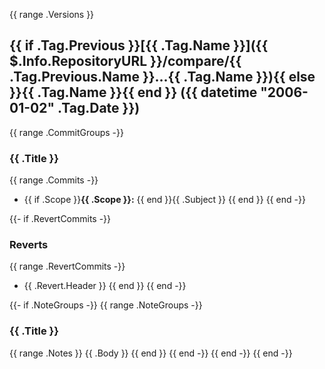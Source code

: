 {{ range .Versions }}
<a name="{{ .Tag.Name }}"></a>
## {{ if .Tag.Previous }}[{{ .Tag.Name }}]({{ $.Info.RepositoryURL }}/compare/{{ .Tag.Previous.Name }}...{{ .Tag.Name }}){{ else }}{{ .Tag.Name }}{{ end }} ({{ datetime "2006-01-02" .Tag.Date }})

 {{ range .CommitGroups -}}
### {{ .Title }}

 {{ range .Commits -}}
* {{ if .Scope }}**{{ .Scope }}:** {{ end }}{{ .Subject }}
{{ end }}
{{ end -}}

 {{- if .RevertCommits -}}
### Reverts

 {{ range .RevertCommits -}}
* {{ .Revert.Header }}
{{ end }}
{{ end -}}

 {{- if .NoteGroups -}}
{{ range .NoteGroups -}}
### {{ .Title }}

 {{ range .Notes }}
{{ .Body }}
{{ end }}
{{ end -}}
{{ end -}}
{{ end -}}
